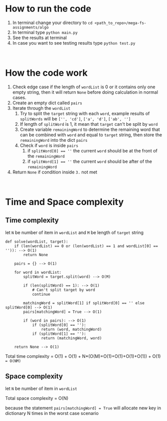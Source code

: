 # How to run the code

1. In terminal change your directory to `cd <path_to_repo>/mega-fs-assignments/algo` 
2. In terminal type `python main.py`
3. See the results at terminal
4. In case you want to see testing results type `python test.py`

</br>

# How the code work
1. Check edge case if the length of `wordList` is 0 or it contains only one empty string, then it will return `None` before doing calculation in normal cases.
2. Create an empty dict called `pairs`
3. Iterate through the `wordList`
   1. Try to split the `target` string with each `word`, example results of `splitWords` will be `['', 'cd']`, `['a', 'd']`, `['ab', '']`
   2. If length of `splitWord` is 1, it mean that `target` can't be split by `word`
   3. Create variable `remainingWord` to determine the remaining word that can be combined with `word` and equal to `target` string, then store the `remainingWord` into the dict `pairs`
   4. Check if `word` is inside `pairs`
      1. if `splitWord[0] == ''` the current `word` should be at the front of the `remainingWord`
      2. if `splitWord[1] == ''` the current `word` should be after of the `remainingWord`
4. Return `None` if condition inside `3.` not met

<br/>

# Time and Space complexity

## Time complexity
let `N` be number of item in `wordList` and `M` be length of `target` string
```
def solve(wordList, target):
    if (len(wordList) == 0 or (len(wordList) == 1 and wordList[0] == '')): --> O(1)
        return None

    pairs = {} --> O(1)

    for word in wordList:
        splitWord = target.split(word) --> O(M)

        if (len(splitWord) == 1): --> O(1)
            # Can't split target by word
            continue

        matchingWord = splitWord[1] if splitWord[0] == '' else splitWord[0] --> O(1)
        pairs[matchingWord] = True --> O(1)

        if (word in pairs): --> O(1)
            if (splitWord[0] == ''):
                return (word, matchingWord)
            if (splitWord[1] == ''):
                return (matchingWord, word)

    return None --> O(1)
```

Total time complexity = O(1) + O(1) + N*(O(M)+O(1)+O(1)+O(1)+O(1)) + O(1)
    ```
    = O(NM)
    ```
    
## Space complexity
let `N` be number of item in `wordList`

Total space complexity = O(N)

because the statement `pairs[matchingWord] = True` will allocate new key in dictionary N times in the worst case scenario
